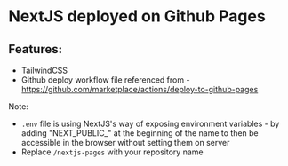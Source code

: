 # NextJS deployed on Github Pages

## Features:

- TailwindCSS
- Github deploy workflow file referenced from - https://github.com/marketplace/actions/deploy-to-github-pages

Note:

- `.env` file is using NextJS's way of exposing environment variables - by adding "NEXT_PUBLIC\_" at the beginning of the name to then be accessible in the browser without setting them on server
- Replace `/nextjs-pages` with your repository name

